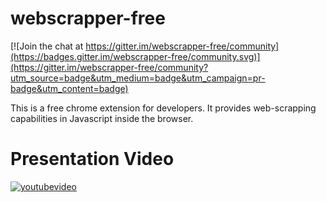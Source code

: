 # webscrapper-free

[![Join the chat at https://gitter.im/webscrapper-free/community](https://badges.gitter.im/webscrapper-free/community.svg)](https://gitter.im/webscrapper-free/community?utm_source=badge&utm_medium=badge&utm_campaign=pr-badge&utm_content=badge)

This is a free chrome extension for developers. It provides web-scrapping capabilities in Javascript inside the browser.

# Presentation Video
[![youtubevideo](https://img.youtube.com/vi/7GL9g8ac9ME/0.jpg)](https://youtu.be/7GL9g8ac9ME)
